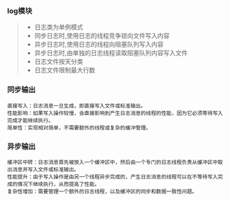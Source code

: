 ### log模块
> * 日志类为单例模式
> * 同步日志时,使用日志的线程竞争锁向文件写入内容
> * 异步日志时,使用日志的线程向阻塞队列写入内容
> * 异步日志时,由单独的日志线程读取阻塞队列内容写入文件
> * 日志文件按天分类
> * 日志文件限制最大行数
### 同步输出
    直接写入：日志消息一旦生成，即直接写入文件或标准输出。
    性能影响：如果写入操作较慢，会直接影响到产生日志消息的线程的性能，因为它必须等待写入完成才能继续执行。
    简单性：实现相对简单，不需要额外的线程或复杂的缓冲管理。
### 异步输出
    缓冲区中转：日志消息首先被放入一个缓冲区中，然后由一个专门的日志线程负责从缓冲区中取出消息并写入文件或标准输出。
    性能提升：由于写入操作是由另一个线程异步完成的，产生日志消息的线程可以在不等待写入完成的情况下继续执行，从而提高了性能。
    复杂性增加：需要管理一个额外的日志线程，以及缓冲区的同步和数据一致性问题。